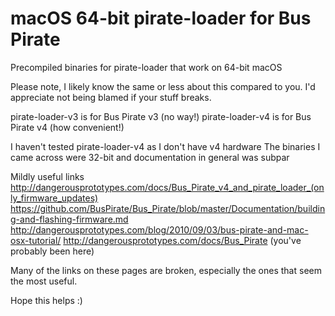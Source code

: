 # macOS 64-bit pirate-loader for Bus Pirate
Precompiled binaries for pirate-loader that work on 64-bit macOS

Please note, I likely know the same or less about this compared to you. I'd appreciate not being blamed if your stuff breaks.

pirate-loader-v3 is for Bus Pirate v3 (no way!)
pirate-loader-v4 is for Bus Pirate v4 (how convenient!)

I haven't tested pirate-loader-v4 as I don't have v4 hardware
The binaries I came across were 32-bit and documentation in general was subpar

Mildly useful links
http://dangerousprototypes.com/docs/Bus_Pirate_v4_and_pirate_loader_(only_firmware_updates)
https://github.com/BusPirate/Bus_Pirate/blob/master/Documentation/building-and-flashing-firmware.md
http://dangerousprototypes.com/blog/2010/09/03/bus-pirate-and-mac-osx-tutorial/
http://dangerousprototypes.com/docs/Bus_Pirate (you've probably been here)

Many of the links on these pages are broken, especially the ones that seem the most useful.

Hope this helps :)
